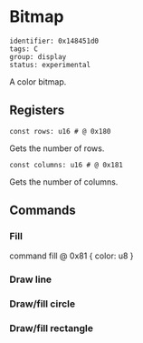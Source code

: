 # Bitmap

    identifier: 0x148451d0
    tags: C
    group: display
    status: experimental

A color bitmap.

## Registers

    const rows: u16 # @ 0x180

Gets the number of rows.

    const columns: u16 # @ 0x181

Gets the number of columns.

## Commands

### Fill

command fill @ 0x81 {
    color: u8
}

### Draw line

### Draw/fill circle

### Draw/fill rectangle
